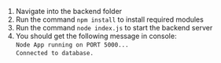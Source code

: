 1. Navigate into the backend folder
2. Run the command ``npm install`` to install required modules
3. Run the command ``node index.js`` to start the backend server
4. You should get the following message in console:  
	``Node App running on PORT 5000...``  
	``Connected to database.``
